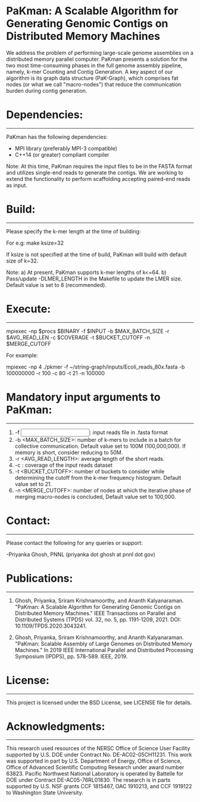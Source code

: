 # PaKman: A Scalable Algorithm for Generating Genomic Contigs on Distributed Memory Machines

We address the problem of performing large-scale genome assemblies on a distributed memory parallel computer.
PaKman presents a solution for the two most time-consuming phases in the full genome assembly pipeline, namely, k-mer Counting and
Contig Generation. A key aspect of our algorithm is its graph data structure (PaK-Graph), which comprises fat nodes (or what we call
"macro-nodes") that reduce the communication burden during contig generation.


# Dependencies:
----------------
PaKman has the following dependencies:
* MPI library (preferably MPI-3 compatible)
* C++14 (or greater) compliant compiler


Note: 
At this time, PaKman requires the input files to be in the FASTA format and utilizes single-end reads to generate the contigs. 
We are working to extend the functionality to  perform scaffolding accepting paired-end reads as input. 


# Build: 
----------------
Please specify the k-mer length at the time of building:

For e.g: make ksize=32

If ksize is not specified at the time of build, PaKman will build with default size of k=32.

Note:
a) At present, PaKman supports k-mer lengths of k<=64.
b) Pass/update -DLMER_LENGTH in the Makefile to update the LMER size. Default value is set to 8 (recommended).


# Execute:
----------------
mpiexec -np $procs $BINARY -f $INPUT -b $MAX_BATCH_SIZE -r $AVG_READ_LEN -c $COVERAGE -t $BUCKET_CUTOFF -n $MERGE_CUTOFF

For example:

mpiexec -np 4 ./pkmer -f ~/string-graph/inputs/Ecoli_reads_80x.fasta -b 100000000 -r 100 -c 80 -t 21 -n 100000

# Mandatory input arguments to PaKman:
------------------------------
1. -f <INPUT>: input reads file in .fasta format
2. -b <MAX_BATCH_SIZE>: number of k-mers to include in a batch for collective communication. Default value set to 100M (100,000,000). If memory is short, consider reducing to 50M.
3. -r <AVG_READ_LENGTH>: average length of the short reads.
4. -c <COVERAGE>: coverage of the input reads dataset
5. -t <BUCKET_CUTOFF>: number of buckets to consider while determining the cutoff from the k-mer frequency histogram. Default value set to 21.
6. -n <MERGE_CUTOFF>: number of nodes at which the iterative phase of merging macro-nodes is concluded, Default value set to 100,000.

# Contact:
---------
Please contact the following for any queries or support:

-Priyanka Ghosh, PNNL (priyanka dot ghosh at pnnl dot gov)


# Publications:
---------------
1) Ghosh, Priyanka, Sriram Krishnamoorthy, and Ananth Kalyanaraman. "PaKman: A Scalable Algorithm for Generating Genomic Contigs on Distributed Memory Machines." IEEE Transactions on Parallel and Distributed Systems (TPDS) vol. 32, no. 5, pp. 1191-1209, 2021. DOI: 10.1109/TPDS.2020.3043241. 

2) Ghosh, Priyanka, Sriram Krishnamoorthy, and Ananth Kalyanaraman. "PaKman: Scalable Assembly of Large Genomes on Distributed Memory Machines." In 2019 IEEE International Parallel and Distributed Processing Symposium (IPDPS), pp. 578-589. IEEE, 2019.

# License:
-----------
This project is licensed under the BSD License, see LICENSE file for details.

# Acknowledgments:
------------------
This research used resources of the NERSC Office of Science User Facility supported by U.S. DOE under Contract No. DE-AC02-05CH11231. 
This work was supported in part by U.S. Department of Energy, Office of Science, Office of Advanced Scientific Computing Research 
under award number 63823. Pacific Northwest National Laboratory is operated by Battelle for DOE under Contract DE-AC05-76RL01830. 
The research is in parts supported by U.S. NSF grants CCF 1815467, OAC 1910213, and CCF 1919122 to Washington State University.

